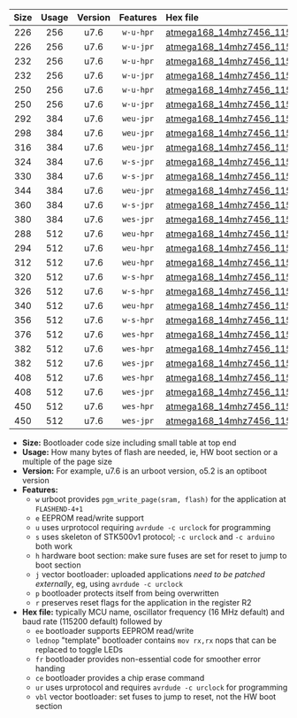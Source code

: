 |Size|Usage|Version|Features|Hex file|
|:-:|:-:|:-:|:-:|:--|
|226|256|u7.6|`w-u-hpr`|[atmega168_14mhz7456_115200bps_ur.hex](https://raw.githubusercontent.com/stefanrueger/urboot/main/bootloaders/atmega168/fcpu_14mhz7456/115200_bps/atmega168_14mhz7456_115200bps_ur.hex)|
|226|256|u7.6|`w-u-jpr`|[atmega168_14mhz7456_115200bps_ur_vbl.hex](https://raw.githubusercontent.com/stefanrueger/urboot/main/bootloaders/atmega168/fcpu_14mhz7456/115200_bps/atmega168_14mhz7456_115200bps_ur_vbl.hex)|
|232|256|u7.6|`w-u-hpr`|[atmega168_14mhz7456_115200bps_lednop_ur.hex](https://raw.githubusercontent.com/stefanrueger/urboot/main/bootloaders/atmega168/fcpu_14mhz7456/115200_bps/atmega168_14mhz7456_115200bps_lednop_ur.hex)|
|232|256|u7.6|`w-u-jpr`|[atmega168_14mhz7456_115200bps_lednop_ur_vbl.hex](https://raw.githubusercontent.com/stefanrueger/urboot/main/bootloaders/atmega168/fcpu_14mhz7456/115200_bps/atmega168_14mhz7456_115200bps_lednop_ur_vbl.hex)|
|250|256|u7.6|`w-u-hpr`|[atmega168_14mhz7456_115200bps_lednop_fr_ur.hex](https://raw.githubusercontent.com/stefanrueger/urboot/main/bootloaders/atmega168/fcpu_14mhz7456/115200_bps/atmega168_14mhz7456_115200bps_lednop_fr_ur.hex)|
|250|256|u7.6|`w-u-jpr`|[atmega168_14mhz7456_115200bps_lednop_fr_ur_vbl.hex](https://raw.githubusercontent.com/stefanrueger/urboot/main/bootloaders/atmega168/fcpu_14mhz7456/115200_bps/atmega168_14mhz7456_115200bps_lednop_fr_ur_vbl.hex)|
|292|384|u7.6|`weu-jpr`|[atmega168_14mhz7456_115200bps_ee_ur_vbl.hex](https://raw.githubusercontent.com/stefanrueger/urboot/main/bootloaders/atmega168/fcpu_14mhz7456/115200_bps/atmega168_14mhz7456_115200bps_ee_ur_vbl.hex)|
|298|384|u7.6|`weu-jpr`|[atmega168_14mhz7456_115200bps_ee_lednop_ur_vbl.hex](https://raw.githubusercontent.com/stefanrueger/urboot/main/bootloaders/atmega168/fcpu_14mhz7456/115200_bps/atmega168_14mhz7456_115200bps_ee_lednop_ur_vbl.hex)|
|316|384|u7.6|`weu-jpr`|[atmega168_14mhz7456_115200bps_ee_lednop_fr_ur_vbl.hex](https://raw.githubusercontent.com/stefanrueger/urboot/main/bootloaders/atmega168/fcpu_14mhz7456/115200_bps/atmega168_14mhz7456_115200bps_ee_lednop_fr_ur_vbl.hex)|
|324|384|u7.6|`w-s-jpr`|[atmega168_14mhz7456_115200bps_vbl.hex](https://raw.githubusercontent.com/stefanrueger/urboot/main/bootloaders/atmega168/fcpu_14mhz7456/115200_bps/atmega168_14mhz7456_115200bps_vbl.hex)|
|330|384|u7.6|`w-s-jpr`|[atmega168_14mhz7456_115200bps_lednop_vbl.hex](https://raw.githubusercontent.com/stefanrueger/urboot/main/bootloaders/atmega168/fcpu_14mhz7456/115200_bps/atmega168_14mhz7456_115200bps_lednop_vbl.hex)|
|344|384|u7.6|`weu-jpr`|[atmega168_14mhz7456_115200bps_ee_lednop_fr_ce_ur_vbl.hex](https://raw.githubusercontent.com/stefanrueger/urboot/main/bootloaders/atmega168/fcpu_14mhz7456/115200_bps/atmega168_14mhz7456_115200bps_ee_lednop_fr_ce_ur_vbl.hex)|
|360|384|u7.6|`w-s-jpr`|[atmega168_14mhz7456_115200bps_lednop_fr_vbl.hex](https://raw.githubusercontent.com/stefanrueger/urboot/main/bootloaders/atmega168/fcpu_14mhz7456/115200_bps/atmega168_14mhz7456_115200bps_lednop_fr_vbl.hex)|
|380|384|u7.6|`wes-jpr`|[atmega168_14mhz7456_115200bps_ee_vbl.hex](https://raw.githubusercontent.com/stefanrueger/urboot/main/bootloaders/atmega168/fcpu_14mhz7456/115200_bps/atmega168_14mhz7456_115200bps_ee_vbl.hex)|
|288|512|u7.6|`weu-hpr`|[atmega168_14mhz7456_115200bps_ee_ur.hex](https://raw.githubusercontent.com/stefanrueger/urboot/main/bootloaders/atmega168/fcpu_14mhz7456/115200_bps/atmega168_14mhz7456_115200bps_ee_ur.hex)|
|294|512|u7.6|`weu-hpr`|[atmega168_14mhz7456_115200bps_ee_lednop_ur.hex](https://raw.githubusercontent.com/stefanrueger/urboot/main/bootloaders/atmega168/fcpu_14mhz7456/115200_bps/atmega168_14mhz7456_115200bps_ee_lednop_ur.hex)|
|312|512|u7.6|`weu-hpr`|[atmega168_14mhz7456_115200bps_ee_lednop_fr_ur.hex](https://raw.githubusercontent.com/stefanrueger/urboot/main/bootloaders/atmega168/fcpu_14mhz7456/115200_bps/atmega168_14mhz7456_115200bps_ee_lednop_fr_ur.hex)|
|320|512|u7.6|`w-s-hpr`|[atmega168_14mhz7456_115200bps.hex](https://raw.githubusercontent.com/stefanrueger/urboot/main/bootloaders/atmega168/fcpu_14mhz7456/115200_bps/atmega168_14mhz7456_115200bps.hex)|
|326|512|u7.6|`w-s-hpr`|[atmega168_14mhz7456_115200bps_lednop.hex](https://raw.githubusercontent.com/stefanrueger/urboot/main/bootloaders/atmega168/fcpu_14mhz7456/115200_bps/atmega168_14mhz7456_115200bps_lednop.hex)|
|340|512|u7.6|`weu-hpr`|[atmega168_14mhz7456_115200bps_ee_lednop_fr_ce_ur.hex](https://raw.githubusercontent.com/stefanrueger/urboot/main/bootloaders/atmega168/fcpu_14mhz7456/115200_bps/atmega168_14mhz7456_115200bps_ee_lednop_fr_ce_ur.hex)|
|356|512|u7.6|`w-s-hpr`|[atmega168_14mhz7456_115200bps_lednop_fr.hex](https://raw.githubusercontent.com/stefanrueger/urboot/main/bootloaders/atmega168/fcpu_14mhz7456/115200_bps/atmega168_14mhz7456_115200bps_lednop_fr.hex)|
|376|512|u7.6|`wes-hpr`|[atmega168_14mhz7456_115200bps_ee.hex](https://raw.githubusercontent.com/stefanrueger/urboot/main/bootloaders/atmega168/fcpu_14mhz7456/115200_bps/atmega168_14mhz7456_115200bps_ee.hex)|
|382|512|u7.6|`wes-hpr`|[atmega168_14mhz7456_115200bps_ee_lednop.hex](https://raw.githubusercontent.com/stefanrueger/urboot/main/bootloaders/atmega168/fcpu_14mhz7456/115200_bps/atmega168_14mhz7456_115200bps_ee_lednop.hex)|
|382|512|u7.6|`wes-jpr`|[atmega168_14mhz7456_115200bps_ee_lednop_vbl.hex](https://raw.githubusercontent.com/stefanrueger/urboot/main/bootloaders/atmega168/fcpu_14mhz7456/115200_bps/atmega168_14mhz7456_115200bps_ee_lednop_vbl.hex)|
|408|512|u7.6|`wes-hpr`|[atmega168_14mhz7456_115200bps_ee_lednop_fr.hex](https://raw.githubusercontent.com/stefanrueger/urboot/main/bootloaders/atmega168/fcpu_14mhz7456/115200_bps/atmega168_14mhz7456_115200bps_ee_lednop_fr.hex)|
|408|512|u7.6|`wes-jpr`|[atmega168_14mhz7456_115200bps_ee_lednop_fr_vbl.hex](https://raw.githubusercontent.com/stefanrueger/urboot/main/bootloaders/atmega168/fcpu_14mhz7456/115200_bps/atmega168_14mhz7456_115200bps_ee_lednop_fr_vbl.hex)|
|450|512|u7.6|`wes-hpr`|[atmega168_14mhz7456_115200bps_ee_lednop_fr_ce.hex](https://raw.githubusercontent.com/stefanrueger/urboot/main/bootloaders/atmega168/fcpu_14mhz7456/115200_bps/atmega168_14mhz7456_115200bps_ee_lednop_fr_ce.hex)|
|450|512|u7.6|`wes-jpr`|[atmega168_14mhz7456_115200bps_ee_lednop_fr_ce_vbl.hex](https://raw.githubusercontent.com/stefanrueger/urboot/main/bootloaders/atmega168/fcpu_14mhz7456/115200_bps/atmega168_14mhz7456_115200bps_ee_lednop_fr_ce_vbl.hex)|

- **Size:** Bootloader code size including small table at top end
- **Usage:** How many bytes of flash are needed, ie, HW boot section or a multiple of the page size
- **Version:** For example, u7.6 is an urboot version, o5.2 is an optiboot version
- **Features:**
  + `w` urboot provides `pgm_write_page(sram, flash)` for the application at `FLASHEND-4+1`
  + `e` EEPROM read/write support
  + `u` uses urprotocol requiring `avrdude -c urclock` for programming
  + `s` uses skeleton of STK500v1 protocol; `-c urclock` and `-c arduino` both work
  + `h` hardware boot section: make sure fuses are set for reset to jump to boot section
  + `j` vector bootloader: uploaded applications *need to be patched externally*, eg, using `avrdude -c urclock`
  + `p` bootloader protects itself from being overwritten
  + `r` preserves reset flags for the application in the register R2
- **Hex file:** typically MCU name, oscillator frequency (16 MHz default) and baud rate (115200 default) followed by
  + `ee` bootloader supports EEPROM read/write
  + `lednop` "template" bootloader contains `mov rx,rx` nops that can be replaced to toggle LEDs
  + `fr` bootloader provides non-essential code for smoother error handing
  + `ce` bootloader provides a chip erase command
  + `ur` uses urprotocol and requires `avrdude -c urclock` for programming
  + `vbl` vector bootloader: set fuses to jump to reset, not the HW boot section

